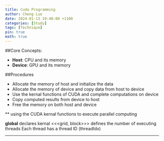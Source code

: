 ```yaml
---
title: Cuda Programming
author: Cheng Luo
date: 2024-01-13 19:40:00 +1100
categories: [Study]
tags: [Technique]
pin: true
math: true
---
```



##Core Concepts:
- **Host**: CPU and its memory
- **Device**: GPU and its memory


##Procedures
- Allocate the memory of host and initialize the data
- Allocate the memory of device and copy data from host to device
- Use the kernal functions of CUDA and complete computations on device
- Copy computed results from device to host
- Free the memory on both host and device 


** using the CUDA kernal functions to execute parallel computing

__global__ declares kernal
<<<grid, block>>> defines the number of executing threads
Each thread has a thread ID (threadIdx)



---